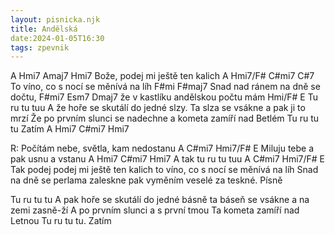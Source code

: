 ```yaml
---
layout: pisnicka.njk
title: Andělská
date:2024-01-05T16:30
tags: zpevnik
---
```


A Hmi7 Amaj7 Hmi7 
Bože, podej mi ještě ten kalich
 A Hmi7/F# C#mi7 C#7 
To víno, co s nocí se měnívá na líh 
F#mi F#maj7 
Snad nad ránem na dně se dočtu,
 F#mi7 Esm7 Dmaj7 
že v kastlíku andělskou počtu mám
 Hmi/F# E
 Tu ru tu tuu 
A že hoře se skutálí do jedné slzy. 
Ta slza se vsákne a pak ji to mrzí
 Že po prvním slunci se nadechne
 a kometa zamíří nad Betlém
 Tu ru tu tu
 Zatím A Hmi7 C#mi7 Hmi7

 R: Počítám nebe, světla, kam nedostanu 
A C#mi7 Hmi7/F# E 
Miluju tebe a pak usnu a vstanu
 A Hmi7 C#mi7 Hmi7 
A tak tu ru tu tuu 
A C#mi7 Hmi7/F# E 
Tak podej podej mi ještě ten kalich
 to víno, co s nocí se měnívá na líh
 Snad na dně se perlama zaleskne
 pak vyměním veselé za teskné. Písně 

Tu ru tu tu 
A pak hoře se skutálí do jedné básně
 ta báseň se vsákne a na zemi zasně-ží
 A po prvním slunci a s první tmou
 Ta kometa zamíří nad Letnou
 Tu ru tu tu. Zatím 
